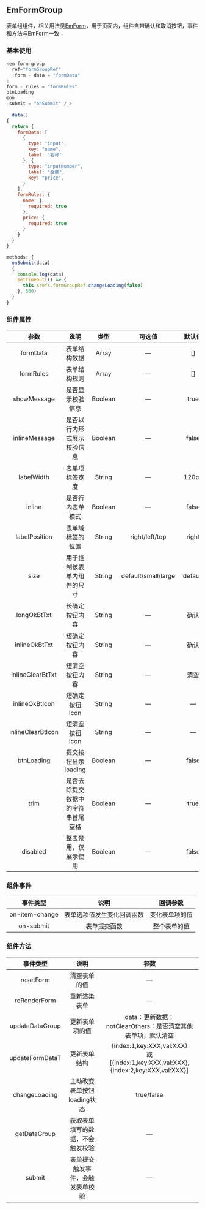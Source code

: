 ## EmFormGroup

表单组组件，相关用法见[EmForm](../EmForm/README.md)，用于页面内，组件自带确认和取消按钮，事件和方法与EmForm一致；

### 基本使用

````javascript
<em-form-group
  ref="formGroupRef"
  :form - data = "formData"
:
form - rules = "formRules"
btnLoading
@on
-submit = "onSubmit" / >
  
  data()
{
  return {
    formData: [
      {
        type: "input",
        key: "name",
        label: '名称'
      }, {
        type: "inputNumber",
        label: "金额",
        key: "price",
      }
    ],
    formRules: {
      name: {
        required: true
      },
      price: {
        required: true
      }
    }
  }
}

methods: {
  onSubmit(data)
  {
    console.log(data)
    setTimeout(() => {
      this.$refs.formGroupRef.changeLoading(false)
    }, 500)
  }
}
````

### 组件属性

|        参数         |        说明         |   类型    |         可选值         |    默认值    |
|:-----------------:|:-----------------:|:-------:|:-------------------:|:---------:|
|     formData      |      表单结构数据       |  Array  |          —          |    []     |
|     formRules     |      表单结构规则       |  Array  |          —          |    []     |
|    showMessage    |     是否显示校验信息      | Boolean |          —          |   true    |
|   inlineMessage   |   是否以行内形式展示校验信息   | Boolean |          —          |   false   |
|    labelWidth     |      表单项标签宽度      | String  |          —          |   120px   |
|      inline       |     是否行内表单模式      | Boolean |          —          |   false   |
|   labelPosition   |     表单域标签的位置      | String  |   right/left/top    |   right   |
|       size        |   用于控制该表单内组件的尺寸   | String  | default/small/large | 'default' |
|    longOkBtTxt    |      长确定按钮内容      | String  |          —          |    确认     |
|   inlineOkBtTxt   |      短确定按钮内容      | String  |          —          |    确认     |
| inlineClearBtTxt  |      短清空按钮内容      | String  |          —          |    清空     |
|  inlineOkBtIcon   |     短确定按钮Icon     | String  |          —          |     —     |
| inlineClearBtIcon |     短清空按钮Icon     | String  |          —          |     —     |
|    btnLoading     |   提交按钮显示loading   | Boolean |          —          |   false   |
|       trim        | 是否去除提交数据中的字符串首尾空格 | Boolean |          —          |   true    |
|     disabled      |    整表禁用，仅展示使用     | Boolean |          —          |   false   |

### 组件事件

|      事件类型      |      说明       |  回调参数   |
|:--------------:|:-------------:|:-------:|
| on-item-change | 表单选项值发生变化回调函数 | 变化表单项的值 |
|   on-submit    |    表单提交函数     | 整个表单的值  |

### 组件方法

|      事件类型       |        说明         |                                            参数                                             |
|:---------------:|:-----------------:|:-----------------------------------------------------------------------------------------:|
|    resetForm    |      清空表单的值       |                                             —                                             |
|  reRenderForm   |      重新渲染表单       |                                             —                                             |
| updateDataGroup |      更新表单项的值      |                          data：更新数据；notClearOthers：是否清空其他表单项，默认清空                          |
| updateFormDataT |      更新表单结构       | {index:1,key:XXX,val:XXX}<br/>或<br/>[{index:1,key:XXX,val:XXX},{index:2,key:XXX,val:XXX}] |
|  changeLoading  | 主动改变表单按钮loading状态 |                                        true/false                                         |
|  getDataGroup   | 获取表单填写的数据，不会触发校验  |                                             —                                             |
|     submit      | 表单提交触发事件，会触发表单校验  |                                             —                                             |

